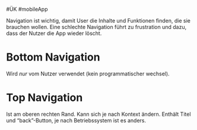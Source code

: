 #ÜK
#mobileApp

Navigation ist wichtig, damit User die Inhalte und Funktionen finden, die sie brauchen wollen. Eine schlechte Navigation führt zu frustration und dazu, dass der Nutzer die App wieder löscht.

# Bottom Navigation

Wird *nur* vom Nutzer verwendet (kein programmatischer wechsel). 

# Top Navigation

Ist am oberen rechten Rand. Kann sich je nach Kontext ändern. Enthält Titel und “back”-Button, je nach Betriebssystem ist es anders.